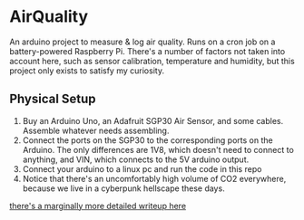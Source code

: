 # AirQuality

An arduino project to measure & log air quality. Runs on a cron job on a battery-powered Raspberry Pi. There's a number of factors not taken into account here, such as sensor calibration, temperature and humidity, but this project only exists to satisfy my curiosity.

## Physical Setup
1. Buy an Arduino Uno, an Adafruit SGP30 Air Sensor, and some cables. Assemble whatever needs assembling. 
1. Connect the ports on the SGP30 to the corresponding ports on the Arduino. The only differences are 1V8, which doesn't need to connect to anything, and VIN, which connects to the 5V arduino output. 
1. Connect your arduino to a linux pc and run the code in this repo
1. Notice that there's an uncomfortably high volume of CO2 everywhere, because we live in a cyberpunk hellscape these days.

[there's a marginally more detailed writeup here](https://willfitch.com/projects/arduino_air_sensor.html) 
